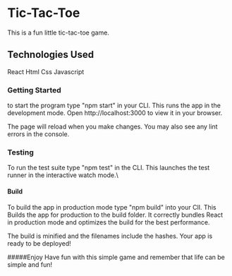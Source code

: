 # Tic-Tac-Toe

This is a fun little tic-tac-toe game.  

## Technologies Used

React
Html
Css
Javascript

### Getting Started
to start the program type "npm start" in your CLI. This runs the app in the development mode.
Open http://localhost:3000 to view it in your browser.

The page will reload when you make changes.
You may also see any lint errors in the console.

### Testing
To run the test suite type "npm test" in the CLI. This launches the test runner in the interactive watch mode.\

#### Build
To build the app in production mode type "npm build" into your ClI. This Builds the app for production to the build folder.
It correctly bundles React in production mode and optimizes the build for the best performance.

The build is minified and the filenames include the hashes.
Your app is ready to be deployed!

#####Enjoy
Have fun with this simple game and remember that life can be simple and fun!
